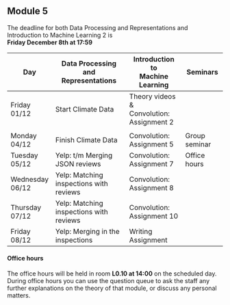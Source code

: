 
## Module 5

The deadline for both Data Processing and Representations and Introduction to Machine Learning 2 is<br>**Friday December 8th at 17:59**

| Day                | Data Processing<br>and Representations | Introduction to<br>Machine Learning | Seminars          |
| ------------------ | ---------------------------- | ----------------------------------- | --------------------------- |
| Friday<br>01/12    | Start Climate Data           | Theory videos &<br>Convolution: Assignment 2 |                    |
|                    |                              |                                              |                    |
| Monday<br>04/12    | Finish Climate Data          | Convolution: Assignment 5           | Group seminar               |
| Tuesday<br>05/12   | Yelp: t/m Merging JSON reviews | Convolution: Assignment 7         | Office hours                |
| Wednesday<br>06/12 | Yelp: Matching inspections with reviews | Convolution: Assignment 8 |                            |
| Thursday<br>07/12  | Yelp: Matching inspections with reviews | Convolution: Assignment 10 |                           |
| Friday<br>08/12    | Yelp: Merging in the inspections | Writing Assignment              |                             |



#### Office hours

The office hours will be held in room **L0.10 at 14:00** on the scheduled day. During office hours you can use the question queue to ask the staff any further explanations on the theory of that module, or discuss any personal matters.

